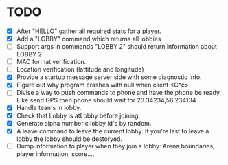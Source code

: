TODO
====

- [X] After "HELLO" gather all required stats for a player. 
- [x] Add a "LOBBY" command which returns all lobbies
- [ ] Support args in commands "LOBBY 2" should return information about LOBBY 2
- [ ] MAC format verification.
- [ ] Location verification (lattitude and longitude)
- [x] Provide a startup message server side with some diagnostic info.
- [x] Figure out why program crashes with null when client <C^c>
- [ ] Divise a way to push commands to phone and have the phone be
  ready. Like send GPS then phone should wait for 23.34234,56.234134 
- [x] Handle teams in lobby.
- [x] Check that Lobby is atLobby before joining. 
- [x] Generate alpha numberic lobby id's by random. 
- [x] A leave command to leave the current lobby. If you're last to leave a lobby the lobby should be destoryed. 
- [ ] Dump information to player when they join a lobby: Arena
  boundaries, player information, score....
